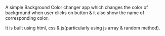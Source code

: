 A simple Background Color changer app which changes the color of background when user clicks on button & it also show the name of corresponding color.

It is built using html, css & js(particularly using js array & random method).
